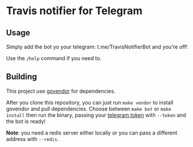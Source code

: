 # Travis notifier for Telegram

## Usage

Simply add the bot yo your telegram: t.me/TravisNotifierBot and you're off!

Use the `/help` command if you need to.

## Building

This project use [govendor] for dependencies.

After you clone this repository, you can just run `make vendor` to install govendor and pull dependencies. Choose between
`make bot` or `make install` then run the binary, passing your [telegram token][ttoken] with `--token` and the bot is ready!

**Note**: you need a redis server either locally or you can pass a different address with `--redis`.

 [govendor]: https://github.com/kardianos/govendor
 [ttoken]: https://core.telegram.org/bots#creating-a-new-bot
